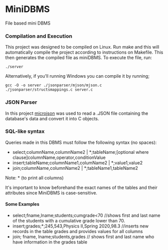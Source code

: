 # MiniDBMS
File based mini DBMS 


### Compilation and Execution
This project was designed to be compiled on Linux. Run make and this will automatically compile the project according to instructions on Makefile. This then generates the compiled file as miniDBMS. To execute the file, run:


```
./server
```
Alternatively, if you'll running Windows you can compile it by running; 
```
gcc -O -o server ./jsonparser/mjson/mjson.c ./jsonparser/structsmappings.c server.c 
```


### JSON Parser
In this project [microjson](https://gitlab.com/esr/microjson.git) was  used to read a .JSON file containing the database's data and convert it into C objects. 

### SQL-like syntax
Queries made in this DBMS must follow the following syntax (no spaces): 
* select;columnName,columnName2 | *;tableName;[optional where clause]columnName,operator,conditionValue
* insert;tableName;columnName1,columName2 | *;value1,value2
* join;columnName,columnName2 | *;tableName1,tableName2

Note: * (to print all columns)

It's important to know beforehand the exact names of the tables and their attributes since MiniDBMS is case-sensitive. 

#### Some Examples

* select;fname,lname;students;cumgrade<70  //shows first and last name of the students with a cumulative grade lower than 70.
* insert;grades;*;245,543,Physics II,Spring 2020,98.3 //inserts new records in the table grades and provides values for all columns
* join; fname, lname;students,grades // shows first and last name who have information in the grades table


